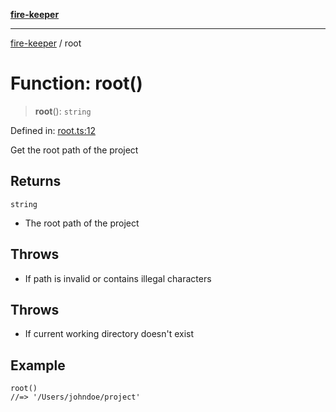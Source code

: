[**fire-keeper**](../README.md)

***

[fire-keeper](../README.md) / root

# Function: root()

> **root**(): `string`

Defined in: [root.ts:12](https://github.com/phonowell/fire-keeper/blob/862cc844119f7a539be35ffaeee5bfb3fdb4b3cd/src/root.ts#L12)

Get the root path of the project

## Returns

`string`

- The root path of the project

## Throws

- If path is invalid or contains illegal characters

## Throws

- If current working directory doesn't exist

## Example

```
root()
//=> '/Users/johndoe/project'
```
